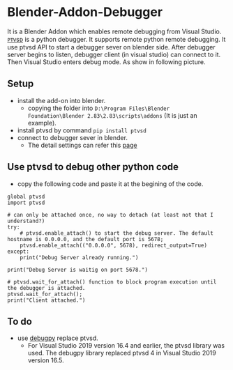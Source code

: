 # Blender-Addon-Debugger
It is a Blender Addon which enables remote debugging from Visual Studio.
[ᴘᴛᴠsᴅ](https://github.com/microsoft/ptvsd) is a python debugger. It supports remote python remote debugging.
It use ptvsd API to start a debugger sever on blender side. After debugger server begins to listen, debugger client (in visual studio) can connect to it. Then
Visual Studio enters debug mode.    As show in following picture.

## Setup
- install the add-on into blender.
  - copying the folder into `D:\Program Files\Blender Foundation\Blender 2.83\2.83\scripts\addons` (It is just an example).
- install ptvsd by command `pip install ptvsd`
- connect to debugger sever in blender. 
  - The detail settings can refer this [page](https://docs.microsoft.com/en-us/visualstudio/python/debugging-python-code-on-remote-linux-machines?view=vs-2019#attach-remotely-from-python-tools)
  
## Use ptvsd to debug other python code
- copy the following code and paste it at the begining of the code.

```
global ptvsd 
import ptvsd

# can only be attached once, no way to detach (at least not that I understand?)
try:
    # ptvsd.enable_attach() to start the debug server. The default hostname is 0.0.0.0, and the default port is 5678;
    ptvsd.enable_attach(("0.0.0.0", 5678), redirect_output=True)
except:
    print("Debug Server already running.")

print("Debug Server is waitig on port 5678.")

# ptvsd.wait_for_attach() function to block program execution until the debugger is attached.
ptvsd.wait_for_attach();
print("Client attached.")
```

## To do
- use [debugpy](https://github.com/microsoft/debugpy) replace ptvsd.
  - For Visual Studio 2019 version 16.4 and earlier, the ptvsd library was used. The debugpy library replaced ptvsd 4 in Visual Studio 2019 version 16.5.

